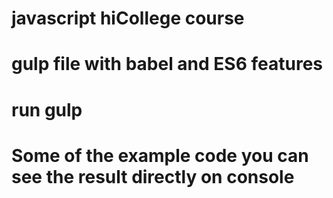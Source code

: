 # javascript hiCollege course
# gulp file with babel and ES6 features
# run gulp
# Some of the example code you can see the result directly on console
